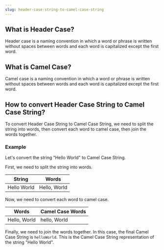 ```yaml
---
slug: header-case-string-to-camel-case-string
---
```


## What is Header Case?

Header case is a naming convention in which a word or phrase is written without spaces between words and each word is capitalized except the first word.

## What is Camel Case?

Camel case is a naming convention in which a word or phrase is written without spaces between words and each word is capitalized except the first word.

## How to convert Header Case String to Camel Case String?

To convert Header Case String to Camel Case String, we need to split the string into words, then convert each word to camel case, then join the words together.

### Example

Let's convert the string "Hello World" to Camel Case String.

First, we need to split the string into words.

| String      | Words        |
| ----------- | ------------ |
| Hello World | Hello, World |

Now, we need to convert each word to camel case.

| Words        | Camel Case Words |
| ------------ | ---------------- |
| Hello, World | hello, World     |

Finally, we need to join the words together. In this case, the final Camel Case String is `helloWorld`. This is the Camel Case String representation of the string "Hello World".
